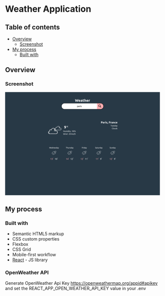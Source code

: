 # Weather Application

## Table of contents

- [Overview](#overview)
  - [Screenshot](#screenshot)
- [My process](#my-process)
  - [Built with](#built-with)

## Overview

### Screenshot

![](./screenshot.png)


## My process

### Built with

- Semantic HTML5 markup
- CSS custom properties
- Flexbox
- CSS Grid
- Mobile-first workflow
- [React](https://reactjs.org/) - JS library

### OpenWeather API
Generate OpenWeather Api Key https://openweathermap.org/appid#apikey and set the REACT_APP_OPEN_WEATHER_API_KEY value in your .env
